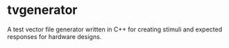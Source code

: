 tvgenerator
===========

A test vector file generator written in C++ for creating stimuli and expected responses for hardware designs.
